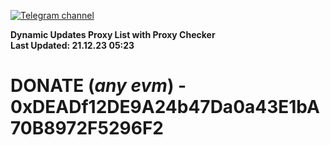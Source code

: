 [![Telegram channel](https://img.shields.io/endpoint?url=https://runkit.io/damiankrawczyk/telegram-badge/branches/master?url=https://t.me/n4z4v0d)](https://t.me/n4z4v0d) 

**Dynamic Updates Proxy List with Proxy Checker**  
**Last Updated: 21.12.23 05:23**

# DONATE (_any evm_) - 0xDEADf12DE9A24b47Da0a43E1bA70B8972F5296F2
